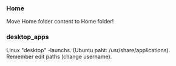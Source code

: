 ### Home
Move Home folder content to Home folder!

### desktop_apps
Linux "desktop" -launchs. (Ubuntu paht: /usr/share/applications).
Remember edit paths (change username).
